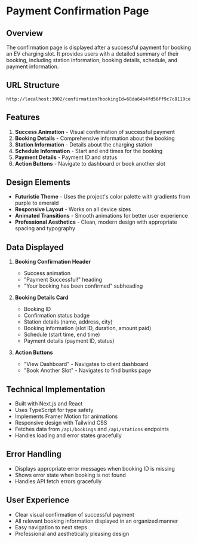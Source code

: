 # Payment Confirmation Page

## Overview
The confirmation page is displayed after a successful payment for booking an EV charging slot. It provides users with a detailed summary of their booking, including station information, booking details, schedule, and payment information.

## URL Structure
```
http://localhost:3002/confirmation?bookingId=68da64b4fd56ff9c7c8119ce
```

## Features
1. **Success Animation** - Visual confirmation of successful payment
2. **Booking Details** - Comprehensive information about the booking
3. **Station Information** - Details about the charging station
4. **Schedule Information** - Start and end times for the booking
5. **Payment Details** - Payment ID and status
6. **Action Buttons** - Navigate to dashboard or book another slot

## Design Elements
- **Futuristic Theme** - Uses the project's color palette with gradients from purple to emerald
- **Responsive Layout** - Works on all device sizes
- **Animated Transitions** - Smooth animations for better user experience
- **Professional Aesthetics** - Clean, modern design with appropriate spacing and typography

## Data Displayed
1. **Booking Confirmation Header**
   - Success animation
   - "Payment Successful!" heading
   - "Your booking has been confirmed" subheading

2. **Booking Details Card**
   - Booking ID
   - Confirmation status badge
   - Station details (name, address, city)
   - Booking information (slot ID, duration, amount paid)
   - Schedule (start time, end time)
   - Payment details (payment ID, status)

3. **Action Buttons**
   - "View Dashboard" - Navigates to client dashboard
   - "Book Another Slot" - Navigates to find bunks page

## Technical Implementation
- Built with Next.js and React
- Uses TypeScript for type safety
- Implements Framer Motion for animations
- Responsive design with Tailwind CSS
- Fetches data from `/api/bookings` and `/api/stations` endpoints
- Handles loading and error states gracefully

## Error Handling
- Displays appropriate error messages when booking ID is missing
- Shows error state when booking is not found
- Handles API fetch errors gracefully

## User Experience
- Clear visual confirmation of successful payment
- All relevant booking information displayed in an organized manner
- Easy navigation to next steps
- Professional and aesthetically pleasing design